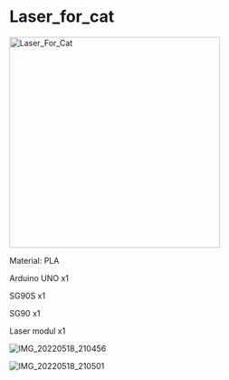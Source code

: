 # Laser_for_cat

<img width="372" alt="Laser_For_Cat" src="https://user-images.githubusercontent.com/61897393/169114587-1a7e5fc6-ca31-42e4-93e9-a6f50503b8fc.png">

Material: PLA

Arduino UNO x1

SG90S x1

SG90 x1

Laser modul x1

![IMG_20220518_210456](https://user-images.githubusercontent.com/61897393/169113420-2dc8c787-8a71-4380-9fb6-4af6b1894f32.jpg)

![IMG_20220518_210501](https://user-images.githubusercontent.com/61897393/169113443-eaad6821-a16d-44a6-a4bc-4496eb373ffc.jpg)
